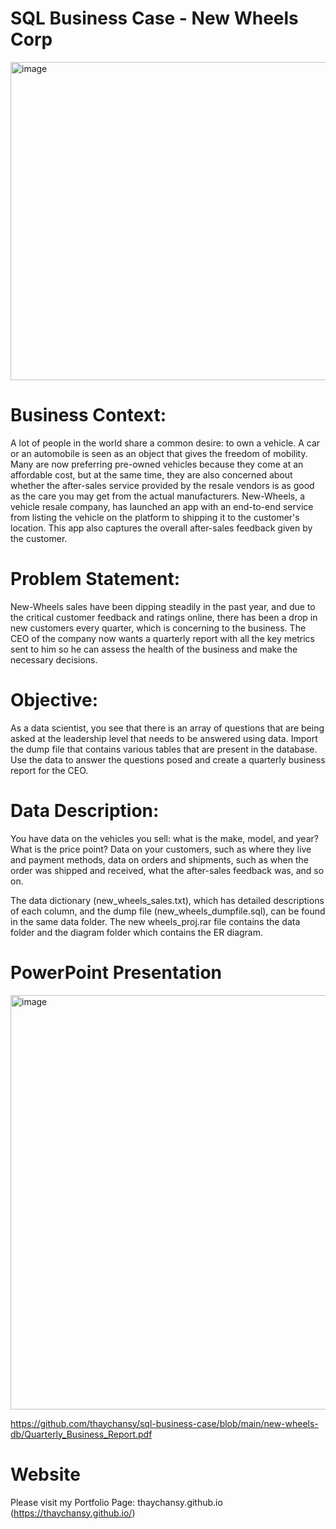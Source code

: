 # SQL Business Case - New Wheels Corp


<img width="509" alt="image" src="https://github.com/thaychansy/sql-business-case/assets/161902555/8dbde26a-caf2-4cdb-82cb-ce6b5a1cfaa1">



# Business Context:

A lot of people in the world share a common desire: to own a vehicle. A car or an automobile is seen as an object that gives the freedom of mobility. Many are now preferring pre-owned vehicles because they come at an affordable cost, but at the same time, they are also concerned about whether the after-sales service provided by the resale vendors is as good as the care you may get from the actual manufacturers. New-Wheels, a vehicle resale company, has launched an app with an end-to-end service from listing the vehicle on the platform to shipping it to the customer's location. This app also captures the overall after-sales feedback given by the customer. 

# Problem Statement:

New-Wheels sales have been dipping steadily in the past year, and due to the critical customer feedback and ratings online, there has been a drop in new customers every quarter, which is concerning to the business. The CEO of the company now wants a quarterly report with all the key metrics sent to him so he can assess the health of the business and make the necessary decisions.

# Objective:

As a data scientist, you see that there is an array of questions that are being asked at the leadership level that needs to be answered using data. Import the dump file that contains various tables that are present in the database. Use the data to answer the questions posed and create a quarterly business report for the CEO.

# Data Description:

You have data on the vehicles you sell: what is the make, model, and year? What is the price point? Data on your customers, such as where they live and payment methods, data on orders and shipments, such as when the order was shipped and received, what the after-sales feedback was, and so on.

The data dictionary (new_wheels_sales.txt), which has detailed descriptions of each column, and the dump file (new_wheels_dumpfile.sql), can be found in the same data folder. The new wheels_proj.rar file contains the data folder and the diagram folder which contains the ER diagram.

# PowerPoint Presentation

<img width="663" alt="image" src="https://github.com/thaychansy/sql-business-case/assets/161902555/c8a8f57d-8459-47e3-a3d2-bb2cde0304a1">



https://github.com/thaychansy/sql-business-case/blob/main/new-wheels-db/Quarterly_Business_Report.pdf

# Website

Please visit my Portfolio Page: thaychansy.github.io (https://thaychansy.github.io/)


